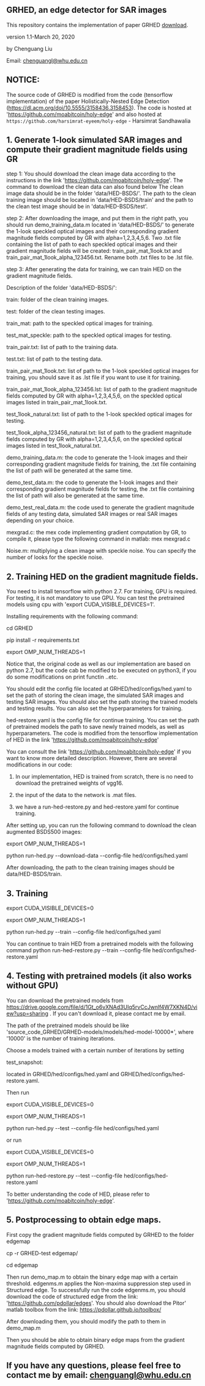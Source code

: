 ## GRHED, an edge detector for SAR images
This repository contains the implementation of paper GRHED [download](https://hal.archives-ouvertes.fr/hal-02424315/). 

version 1.1-March 20, 2020

by Chenguang Liu 

Email: chenguangl@whu.edu.cn


## NOTICE: 
The source code of GRHED is modified from the code (tensorflow implementation) of the paper Holistically-Nested Edge Detection (https://dl.acm.org/doi/10.5555/3158436.3158453). The code is hosted at 'https://github.com/moabitcoin/holy-edge'
and also hosted at `https://github.com/harsimrat-eyeem/holy-edge` - Harsimrat Sandhawalia

## 1. Generate 1-look simulated SAR images and compute their gradient magnitude fields using GR
step 1: You should download the clean image data according to the instructions in the link 'https://github.com/moabitcoin/holy-edge'. The command to download the clean data can also found below The clean image data should be in the folder 'data/HED-BSDS/'. The path to the clean training image should be located in 'data/HED-BSDS/train' and the path to the clean test image should be in 'data/HED-BSDS/test'.

step 2: After downloading the image, and put them in the right path, you should run demo_training_data.m located in 'data/HED-BSDS/' to generate the 1-look speckled optical images and their corresponding gradient magnitude fields computed by GR with alpha=1,2,3,4,5,6. Two .txt file containing the list of path to each speckled optical images and their gradient magnitude fields will be created: train_pair_mat_1look.txt and train_pair_mat_1look_alpha_123456.txt. Rename both .txt files to be .lst file.

step 3: After generating the data for training, we can train HED on the gradient magnitude fields.

Description of the folder 'data/HED-BSDS/':

train: folder of the clean training images.

test: folder of the clean testing images.

train_mat: path to the speckled optical images for training.

test_mat_speckle: path to the speckled optical images for testing.

train_pair.txt: list of path to the training data.

test.txt: list of path to the testing data.

train_pair_mat_1look.txt: list of path to the 1-look speckled optical images for training, you should save it as .lst file if you want to use it for training. 

train_pair_mat_1look_alpha_123456.lst: list of path to the gradient magnitude fields computed by GR with alpha=1,2,3,4,5,6, on the speckled optical images listed in train_pair_mat_1look.txt. 

test_1look_natural.txt: list of path to the 1-look speckled optical images for testing. 

test_1look_alpha_123456_natural.txt: list of path to the gradient magnitude fields computed by GR with alpha=1,2,3,4,5,6, on the speckled optical images listed in test_1look_natural.txt.

demo_training_data.m: the code to generate the 1-look images and their corresponding gradient magnitude fields for training, the .txt file containing the list of path will be generated at the same time.

demo_test_data.m: the code to generate the 1-look images and their corresponding gradient magnitude fields for testing, the .txt file containing the list of path will also be generated at the same time.

demo_test_real_data.m: the code used to generate the gradient magnitude fields of any testing data, simulated SAR images or real SAR images depending on your choice.

mexgrad.c: the mex code implementing gradient computation by GR, to compile it, please type the following command in matlab: 
mex mexgrad.c

Noise.m: multiplying a clean image with speckle noise. You can specify the number of looks for the speckle noise.

## 2. Training HED on the gradient magnitude fields.

You need to install tensorflow with python 2.7. For training, GPU is required. For testing, it is not mandatory to use GPU. You can test the pretrained models using cpu with 'export CUDA_VISIBLE_DEVICES=1'.

Installing requirements with the following command:

cd GRHED

pip install -r requirements.txt

export OMP_NUM_THREADS=1

 Notice that, the original code as well as our implementation are based on python 2.7, but the code cab be modified to be executed on python3, if you do some modifications on print functin ..etc. 


You should edit the config file located at GRHED/hed/configs/hed.yaml to set the path of storing the clean image, the simulated SAR images and testing SAR images. You should also set the path storing the trained models and testing results. You can also set the hyperparameters for training.

hed-restore.yaml is the config file for continue training. You can set the path of pretrained models the path to save newly trained models, as well as hyperparameters.
The code is modified from the tensorflow implementation of HED in the link 'https://github.com/moabitcoin/holy-edge' 

You can consult the link 'https://github.com/moabitcoin/holy-edge' if you want to know more detailed description. However, there are several modifications in our code:

1. In our implementation, HED is trained from scratch, there is no need to download the pretrained weights of vgg16.

2. the input of the data to the network is .mat files.

3. we have a run-hed-restore.py and hed-restore.yaml for continue training.

After setting up, you can run the following command to download the clean augmented BSDS500 images:

export OMP_NUM_THREADS=1

python run-hed.py --download-data --config-file hed/configs/hed.yaml

After downloading, the path to the clean training images should be data/HED-BSDS/train.

## 3. Training 
export CUDA_VISIBLE_DEVICES=0

export OMP_NUM_THREADS=1

python run-hed.py --train --config-file hed/configs/hed.yaml

You can continue to train HED from a pretrained models with the following command
python run-hed-restore.py --train --config-file hed/configs/hed-restore.yaml

## 4. Testing with pretrained models (it also works without GPU)
You can download the pretrained models from https://drive.google.com/file/d/1Gt_o6vXNAd3UIq5rvCcJwnlf4W7XKN4D/view?usp=sharing . If you can't download it, please contact me by email.

The path of the pretrained models should be like 'source_code_GRHED/GRHED-models/models/hed-model-10000*', where '10000' is the number of training iterations.

Choose a models trained with a certain number of iterations by setting 

test_snapshot: 

located in GRHED/hed/configs/hed.yaml and GRHED/hed/configs/hed-restore.yaml.

Then run 

export CUDA_VISIBLE_DEVICES=0

export OMP_NUM_THREADS=1

python run-hed.py --test --config-file hed/configs/hed.yaml

or run

export CUDA_VISIBLE_DEVICES=0

export OMP_NUM_THREADS=1

python run-hed-restore.py --test --config-file hed/configs/hed-restore.yaml

To better understanding the code of HED, please refer to 'https://github.com/moabitcoin/holy-edge'.

## 5. Postprocessing to obtain edge maps.
First copy the gradient magnitude fields computed by GRHED to the folder edgemap

cp -r GRHED-test edgemap/

cd edgemap

Then run demo_map.m to obtain the binary edge map with a certain threshold.
edgenms.m applies the Non-maxima suppression step used in Structured edge. To successfully run the code edgenms.m, you should download the code of structured edge from the link: 'https://github.com/pdollar/edges'. You should also download the Pitor' matlab toolbox from the link: https://pdollar.github.io/toolbox/

After downloading them, you should modify the path to them in demo_map.m

Then you should be able to obtain binary edge maps from the gradient magnitude fields computed by GRHED.

## If you have any questions, please feel free to contact me by email: chenguangl@whu.edu.cn
